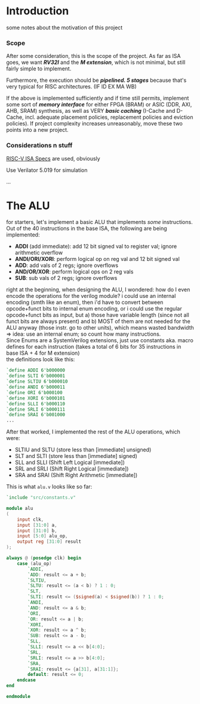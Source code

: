 # Introduction

some notes about the motivation of this project

### Scope

After some consideration, this is the scope of the project.
As far as ISA goes, we want ***RV32I*** and the ***M extension***, which is not minimal, but still fairly simple to implement.

Furthermore, the execution should be ***pipelined. 5 stages*** because that's very typical for RISC architectures. (IF ID EX MA WB)

If the above is implemented sufficiently and if time still permits, implement some sort of ***memory interface*** for either FPGA (BRAM) or ASIC (DDR, AXI, AHB, SRAM) synthesis, as well as VERY ***basic caching*** (I-Cache and D-Cache, incl. adequate placement policies, replacement policies and eviction policies). If project complexity increases unreasonably, move these two points into a new project.

### Considerations n stuff

[RISC-V ISA Specs](https://github.com/riscv/riscv-isa-manual/releases/download/riscv-isa-release-2c2a793-2025-03-07/riscv-unprivileged.pdf) are used, obviously

Use Verilator 5.019 for simulation

...

# The ALU

for starters, let's implement a basic ALU that implements *some* instructions. Out of the 40 instructions in the base ISA, the following are being implemented:

* **ADDI** (add immediate): add 12 bit signed val to register val; ignore arithmetic overflow
* **ANDI/ORI/XORI**: perform logical op on reg val and 12 bit signed val
* **ADD**: add vals of 2 regs; ignore overflows
* **AND/OR/XOR**: perform logical ops on 2 reg vals
* **SUB**: sub vals of 2 regs; ignore overflows

right at the beginning, when designing the ALU, I wondered: how do I even encode the operations for the verilog module? i could use an internal encoding (smth like an enum), then i'd have to convert between opcode+funct bits to internal enum encoding, or i could use the regular opcode+funct bits as input, but a) those have variable length (since not all funct bits are always present) and b) MOST of them are not needed for the ALU anyway (those instr. go to other units), which means wasted bandwidth  
   => idea: use an internal enum; so count how many instructions.  
Since Enums are a SystemVerilog extensions, just use constants aka. macro defines for each instruction (takes a total of 6 bits for 35 instructions in base ISA + 4 for M extension)  
the definitions look like this:
```verilog
`define ADDI 6'b000000
`define SLTI 6'b000001
`define SLTIU 6'b000010
`define ANDI 6'b000011
`define ORI 6'b000100
`define XORI 6'b000101
`define SLLI 6'b000110
`define SRLI 6'b000111
`define SRAI 6'b001000
...
```

After that worked, I implemented the rest of the ALU operations, which were:
* SLTIU and SLTU (store less than [immediate] unsigned)
* SLT and SLTI (store less than [immediate] signed)
* SLL and SLLI (Shift Left Logical [immediate])
* SRL and SRLI (Shift Right Logical [immediate])
* SRA and SRAI (Shift Right Arithmetic [immediate])

This is what `alu.v` looks like so far:
```verilog
`include "src/constants.v"

module alu
(
    input clk,
    input [31:0] a,
    input [31:0] b,
    input [5:0] alu_op,
    output reg [31:0] result
);

always @ (posedge clk) begin
    case (alu_op)
        `ADDI,
        `ADD: result <= a + b;
        `SLTIU,
        `SLTU: result <= (a < b) ? 1 : 0;
        `SLT,
        `SLTI: result <= ($signed(a) < $signed(b)) ? 1 : 0;
        `ANDI,
        `AND: result <= a & b;
        `ORI,
        `OR: result <= a | b;
        `XORI,
        `XOR: result <= a ^ b;
        `SUB: result <= a - b;
        `SLL,
        `SLLI: result <= a << b[4:0];
        `SRL,
        `SRLI: result <= a >> b[4:0];
        `SRA,
        `SRAI: result <= {a[31], a[31:1]};
        default: result <= 0;
    endcase
end

endmodule
```